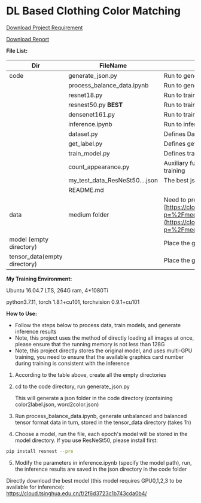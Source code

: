 # DL Based Clothing Color Matching

[Download Project Requirement](./requirement_zh-CN.pdf)

[Download Report](./report_zh-CN.pdf)

**File List:**

| Dir                          | FileName                       | Description                                                                                                                                                                                                   |
| ---------------------------- | ------------------------------ | ------------------------------------------------------------------------------------------------------------------------------------------------------------------------------------------------------------- |
| code                         | generate_json.py               | Run to generate json folder and two auxiliary json files                                                                                                                                                      |
|                              | process_balance_data.ipynb     | Run to generate tensor format data                                                                                                                                                                            |
|                              | resnet18.py                    | Run to train ResNet18 model                                                                                                                                                                                   |
|                              | resnest50.py      **BEST**     | Run to train ResNeSt50 model                                                                                                                                                                                  |
|                              | densenet161.py                 | Run to train DenseNet161 model                                                                                                                                                                                |
|                              | inference.ipynb                | Run to infer json results, stored in the json folder of this directory                                                                                                                                        |
|                              | dataset.py                     | Defines DataSet class                                                                                                                                                                                         |
|                              | get_label.py                   | Defines get_label function, input Chinese word output label                                                                                                                                                   |
|                              | train_model.py                 | Defines train_model function                                                                                                                                                                                  |
|                              | count_appearance.py            | Auxiliary function, used to analyze the dataset, not necessary for training                                                                                                                                   |
|                              | my_test_data_ResNeSt50....json | The best json result, not necessary for training                                                                                                                                                              |
|                              | README.md                      |                                                                                                                                                                                                               |
| data                         | medium folder                  | Need to pre-place medium size image data [https://cloud.tsinghua.edu.cn/d/27849370d8774de3a2e2/files/?p=%2Fmedium.zip&dl=1](https://cloud.tsinghua.edu.cn/d/27849370d8774de3a2e2/files/?p=%2Fmedium.zip&dl=1) |
| model (empty directory)      |                                | Place the generated model                                                                                                                                                                                     |
| tensor_data(empty directory) |                                | Place the generated tensor format data                                                                                                                                                                        |



**My Training Environment:**

Ubuntu 16.04.7 LTS,  264G ram,  4*1080Ti

python3.7.11, torch 1.8.1+cu101, torchvision 0.9.1+cu101



**How to Use:**

- Follow the steps below to process data, train models, and generate inference results
- Note, this project uses the method of directly loading all images at once, please ensure that the running memory is not less than 128G
- Note, this project directly stores the original model, and uses multi-GPU training, you need to ensure that the available graphics card number during training is consistent with the inference

1. According to the table above, create all the empty directories

2. cd to the code directory, run generate_json.py

   This will generate a json folder in the code directory (containing color2label.json, word2color.json)

3. Run process_balance_data.ipynb, generate unbalanced and balanced tensor format data in turn, stored in the tensor_data directory (takes 1h)

4. Choose a model, run the file, each epoch's model will be stored in the model directory. If you use ResNeSt50, please install first:

```bash
pip install resnest --pre
```

5. Modify the parameters in inference.ipynb (specify the model path), run, the inference results are saved in the json directory in the code folder



Directly download the best model (this model requires GPU0,1,2,3 to be available for inference): https://cloud.tsinghua.edu.cn/f/2f6d3723c1b743cda0b4/